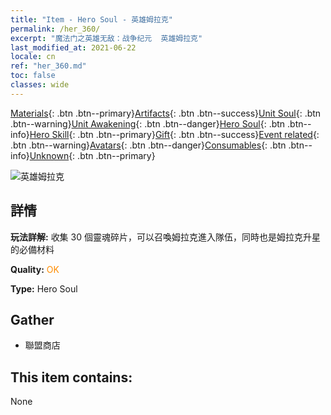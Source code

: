 ```yaml
---
title: "Item - Hero Soul - 英雄姆拉克"
permalink: /her_360/
excerpt: "魔法门之英雄无敌：战争纪元  英雄姆拉克"
last_modified_at: 2021-06-22
locale: cn
ref: "her_360.md"
toc: false
classes: wide
---
```

 [Materials](/ItemsCN/){: .btn .btn--primary}[Artifacts](/ItemsCN/Artifacts/){: .btn .btn--success}[Unit Soul](/ItemsCN/UnitSoul/){: .btn .btn--warning}[Unit Awakening](/ItemsCN/UnitAwakening/){: .btn .btn--danger}[Hero Soul](/ItemsCN/HeroSoul/){: .btn .btn--info}[Hero Skill](/ItemsCN/HeroSkill/){: .btn .btn--primary}[Gift](/ItemsCN/Gift/){: .btn .btn--success}[Event related](/ItemsCN/Events/){: .btn .btn--warning}[Avatars](/ItemsCN/Avatars/){: .btn .btn--danger}[Consumables](/ItemsCN/Consumables/){: .btn .btn--info}[Unknown](/ItemsCN/Unknown/){: .btn .btn--primary}

 ![英雄姆拉克](/images/h/h_Mullich.jpg)

## 詳情
 **玩法詳解:** 收集 30 個靈魂碎片，可以召喚姆拉克進入隊伍，同時也是姆拉克升星的必備材料

 **Quality:** <span style="color: #FF8C00">OK</span>

 **Type:** Hero Soul

## Gather

*    聯盟商店 

## This item contains:

  None


